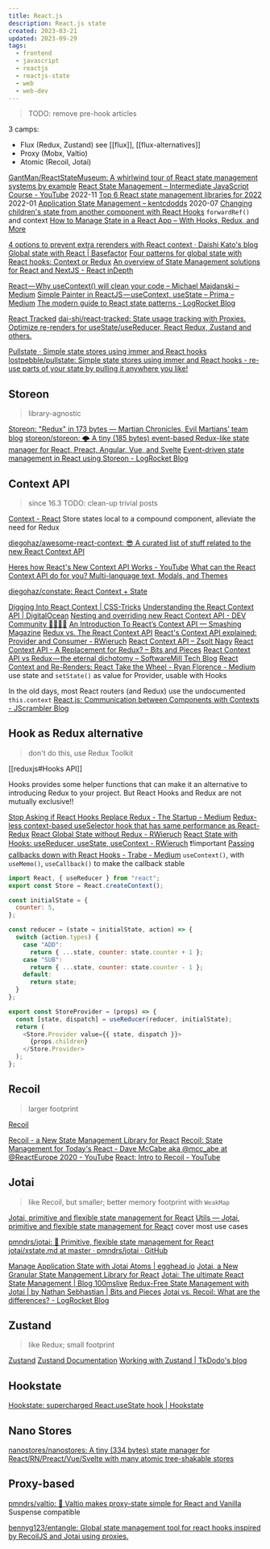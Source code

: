 ```yaml
---
title: React.js
description: React.js state
created: 2023-03-21
updated: 2023-09-29
tags:
  - frontend
  - javascript
  - reactjs
  - reactjs-state
  - web
  - web-dev
---
```


> TODO: remove pre-hook articles

3 camps:

- Flux (Redux, Zustand)
  see [[flux]], [[flux-alternatives]]
- Proxy (Mobx, Valtio)
- Atomic (Recoil, Jotai)

[GantMan/ReactStateMuseum: A whirlwind tour of React state management systems by example](https://github.com/GantMan/ReactStateMuseum)
[React State Management – Intermediate JavaScript Course - YouTube](https://www.youtube.com/watch?v=-bEzt5ISACA) 2022-11
[Top 6 React state management libraries for 2022](https://blog.openreplay.com/top-6-react-state-management-libraries-for-2022) 2022-01
[Application State Management – kentcdodds](https://blog.kentcdodds.com/application-state-management-66de608ccb24) 2020-07
[Changing children's state from another component with React Hooks](https://itnext.io/changing-children-state-from-another-component-with-react-hooks-5c982c042e8) `forwardRef()` and context
[How to Manage State in a React App – With Hooks, Redux, and More](https://www.freecodecamp.org/news/how-to-manage-state-in-a-react-app/#howtousetheusestatehook)

[4 options to prevent extra rerenders with React context · Daishi Kato's blog](https://blog.axlight.com/posts/4-options-to-prevent-extra-rerenders-with-react-context/)
[Global state with React | Basefactor](https://www.basefactor.com/global-state-with-react)
[Four patterns for global state with React hooks: Context or Redux](https://itnext.io/four-patterns-for-global-state-with-react-hooks-context-or-redux-cbc2dc787380)
[An overview of State Management solutions for React and NextJS - React inDepth](https://indepth.dev/posts/1487/deep-dive-into-state-management-with-react-and-nextjs)

[React — Why useContext() will clean your code – Michael Majdanski – Medium](https://medium.com/@mmajdanski/react-why-usecontext-will-clean-your-code-ca2b185e23f5)
[Simple Painter in ReactJS — useContext, useState – Prima – Medium](https://medium.com/@anMagpie/simple-painter-in-reactjs-usecontext-usestate-2f7c1dfc898d)
[The modern guide to React state patterns - LogRocket Blog](https://blog.logrocket.com/modern-guide-react-state-patterns/)

[React Tracked](https://react-tracked.js.org/)
[dai-shi/react-tracked: State usage tracking with Proxies. Optimize re-renders for useState/useReducer, React Redux, Zustand and others.](https://github.com/dai-shi/react-tracked)

[Pullstate · Simple state stores using immer and React hooks](https://lostpebble.github.io/pullstate/)
[lostpebble/pullstate: Simple state stores using immer and React hooks - re-use parts of your state by pulling it anywhere you like!](https://github.com/lostpebble/pullstate)

## Storeon

> library-agnostic

[Storeon: "Redux" in 173 bytes — Martian Chronicles, Evil Martians’ team blog](https://evilmartians.com/chronicles/storeon-redux-in-173-bytes)
[storeon/storeon: 🌩 A tiny (185 bytes) event-based Redux-like state manager for React, Preact, Angular, Vue, and Svelte](https://github.com/storeon/storeon)
[Event-driven state management in React using Storeon - LogRocket Blog](https://blog.logrocket.com/event-driven-state-management-in-react-using-storeon/)

## Context API

> since 16.3
> TODO: clean-up trivial posts

[Context - React](https://reactjs.org/docs/context.html)
Store states local to a compound component, alleviate the need for Redux

[diegohaz/awesome-react-context: 😎 A curated list of stuff related to the new React Context API](https://github.com/diegohaz/awesome-react-context)

[Heres how React's New Context API Works - YouTube](https://www.youtube.com/watch?v=XLJN4JfniH4)
[What can the React Context API do for you? Multi-language text, Modals, and Themes](https://codeburst.io/what-can-react-context-api-do-for-you-multi-language-text-modals-and-theme-switchers-9cfbc8e5ee5e)

[diegohaz/constate: React Context + State](https://github.com/diegohaz/constate)

[Digging Into React Context | CSS-Tricks](https://css-tricks.com/digging-into-react-context/)
[Understanding the React Context API | DigitalOcean](https://www.digitalocean.com/community/tutorials/react-context-api)
[Nesting and overriding new React Context API - DEV Community 👩‍💻👨‍💻](https://dev.to/iamandrewluca/nesting-and-overriding-new-react-context-api-220i)
[An Introduction To React’s Context API — Smashing Magazine](https://www.smashingmagazine.com/2020/01/introduction-react-context-api/)
[Redux vs. The React Context API](https://daveceddia.com/context-api-vs-redux/)
[React's Context API explained: Provider and Consumer - RWieruch](https://www.robinwieruch.de/react-context-api)
[React Context API – Zsolt Nagy](http://www.zsoltnagy.eu/react-context-api/)
[React Context API - A Replacement for Redux? – Bits and Pieces](https://blog.bitsrc.io/react-context-api-a-replacement-for-redux-6e20790492b3)
[React Context API vs Redux — the eternal dichotomy – SoftwareMill Tech Blog](https://blog.softwaremill.com/react-context-api-vs-redux-the-eternal-dichotomy-24639907fc98)
[React Context and Re-Renders: React Take the Wheel - Ryan Florence - Medium](https://medium.com/@ryanflorence/react-context-and-re-renders-react-take-the-wheel-cd1d20663647) use state and `setState()` as value for Provider, usable with Hooks

In the old days, most React routers (and Redux) use the undocumented `this.context`
[React.js: Communication between Components with Contexts - JScrambler Blog](https://blog.jscrambler.com/react-js-communication-between-components-with-contexts/)

## Hook as Redux alternative

> don't do this, use Redux Toolkit

[[reduxjs#Hooks API]]

Hooks provides some helper functions that can make it an alternative to introducing Redux to your project.
But React Hooks and Redux are not mutually exclusive!!

[Stop Asking if React Hooks Replace Redux - The Startup - Medium](https://medium.com/swlh/stop-asking-if-react-hooks-replace-redux-448c54d79551)
[Redux-less context-based useSelector hook that has same performance as React-Redux](https://itnext.io/redux-less-context-based-useselector-hook-that-has-same-performance-as-react-redux-450b1853f744)
[React Global State without Redux - RWieruch](https://www.robinwieruch.de/react-global-state-without-redux)
[React State with Hooks: useReducer, useState, useContext - RWieruch](https://www.robinwieruch.de/react-state-usereducer-usestate-usecontext) ❗!important
[Passing callbacks down with React Hooks - Trabe - Medium](https://medium.com/trabe/passing-callbacks-down-with-react-hooks-4723c4652aff) `useContext()`, with `useMemo()`, `useCallback()` to make the callback stable

```js
import React, { useReducer } from "react";
export const Store = React.createContext();

const initialState = {
  counter: 5,
};

const reducer = (state = initialState, action) => {
  switch (action.types) {
    case "ADD":
      return { ...state, counter: state.counter + 1 };
    case "SUB":
      return { ...state, counter: state.counter - 1 };
    default:
      return state;
  }
};

export const StoreProvider = (props) => {
  const [state, dispatch] = useReducer(reducer, initialState);
  return (
    <Store.Provider value={{ state, dispatch }}>
      {props.children}
    </Store.Provider>
  );
};
```

## Recoil

> larger footprint

[Recoil](https://recoiljs.org/)

[Recoil - a New State Management Library for React](https://www.infoq.com/news/2020/05/recoil-react-state-management/)
[Recoil: State Management for Today's React - Dave McCabe aka @mcc_abe at @ReactEurope 2020 - YouTube](https://www.youtube.com/watch?v=_ISAA_Jt9kI)
[React: Intro to Recoil - YouTube](https://www.youtube.com/watch?v=So4ny9Aa7Oo)

## Jotai

> like Recoil, but smaller; better memory footprint with `WeakMap`

[Jotai, primitive and flexible state management for React](https://jotai.org/)
[Utils — Jotai, primitive and flexible state management for React](https://jotai.org/docs/api/utils) cover most use cases

[pmndrs/jotai: 👻 Primitive, flexible state management for React](https://github.com/pmndrs/jotai)
[jotai/xstate.md at master · pmndrs/jotai · GitHub](https://github.com/pmndrs/jotai/blob/master/docs/api/xstate.md)

[Manage Application State with Jotai Atoms | egghead.io](https://egghead.io/courses/manage-application-state-with-jotai-atoms-2c3a29f0)
[Jotai, a New Granular State Management Library for React](https://www.infoq.com/news/2020/09/jotai-react-state-management/)
[Jotai: The ultimate React State Management | Blog 100mslive](https://www.100ms.live/blog/jotai-react-state-management)
[Redux-Free State Management with Jotai | by Nathan Sebhastian | Bits and Pieces](https://blog.bitsrc.io/redux-free-state-management-with-jotai-2c8f34a6a4a)
[Jotai vs. Recoil: What are the differences? - LogRocket Blog](https://blog.logrocket.com/jotai-vs-recoil-what-are-the-differences/)

## Zustand

> like Redux; small footprint

[Zustand](https://zustand-demo.pmnd.rs/)
[Zustand Documentation](https://docs.pmnd.rs/zustand/)
[Working with Zustand | TkDodo's blog](https://tkdodo.eu/blog/working-with-zustand)

## Hookstate

[Hookstate: supercharged React.useState hook | Hookstate](https://hookstate.js.org/)

## Nano Stores

[nanostores/nanostores: A tiny (334 bytes) state manager for React/RN/Preact/Vue/Svelte with many atomic tree-shakable stores](https://github.com/nanostores/nanostores)

## Proxy-based

[pmndrs/valtio: 💊 Valtio makes proxy-state simple for React and Vanilla](https://github.com/pmndrs/valtio) Suspense compatible

[bennyg123/entangle: Global state management tool for react hooks inspired by RecoilJS and Jotai using proxies.](https://github.com/bennyg123/entangle)
